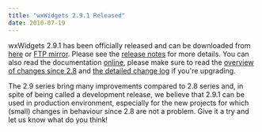 ```yaml
---
title: "wxWidgets 2.9.1 Released"
date: 2010-07-19
---
```


wxWidgets 2.9.1 has been officially released and can be downloaded from
[here][1] or [FTP mirror][2]. Please see the [release notes][3] for more
details. You can also read the documentation [online][4], please make sure to
read the [overview of changes since 2.8][5] and [the detailed change log][6] if
you're upgrading.

<!--more-->

The 2.9 series bring many improvements compared to 2.8 series and, in spite of
being called a development release, we believe that 2.9.1 can be used in
production environment, especially for the new projects for which (small)
changes in behaviour since 2.8 are not a problem. Give it a try and let us know
what do you think!

[1]: https://sourceforge.net/downloads/wxwindows/2.9.1/
[2]: ftp://ftp.wxwidgets.org/pub/2.9.1/
[3]: https://sourceforge.net/projects/wxwindows/files/2.9.1/readme.txt
[4]: http://docs.wxwidgets.org/2.9.1/
[5]: http://docs.wxwidgets.org/2.9.1/overview_changes_since28.html
[6]: https://sourceforge.net/projects/wxwindows/files/2.9.1/changes.txt
